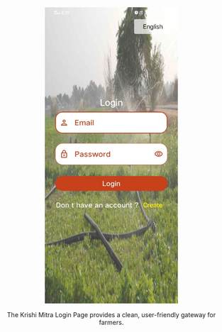 <div align="center">
  <img src="Pages/Login_Page.jpg" alt="Login Page" width="300">
  <p>The Krishi Mitra Login Page provides a clean, user-friendly gateway for farmers.</p>
</div>
